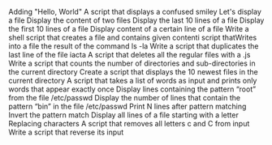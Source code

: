 Adding "Hello, World"
A script that displays a confused smiley
Let's display a file
Display the content of two files
Display the last 10 lines of a file
Display the first 10 lines of a file
Display content of a certain line of a file
Write a shell script that creates a file and contains given contenti script thatWrites into a file the result of the command ls -la
Write a script that duplicates the last line of the file iacta
A script that deletes all the regular files with a .js
Write a script that counts the number of directories and sub-directories in the current directory
Create a script that displays the 10 newest files in the current directory
A script that takes a list of words as input and prints only words that appear exactly once 
Display lines containing the pattern “root” from the file /etc/passwd
Display the number of lines that contain the pattern “bin” in the file /etc/passwd
Print N lines after pattern matching
Invert the pattern match
Display all lines of a file starting with a letter
Replacing characters
A script that removes all letters c and C from input
Write a script that reverse its input
